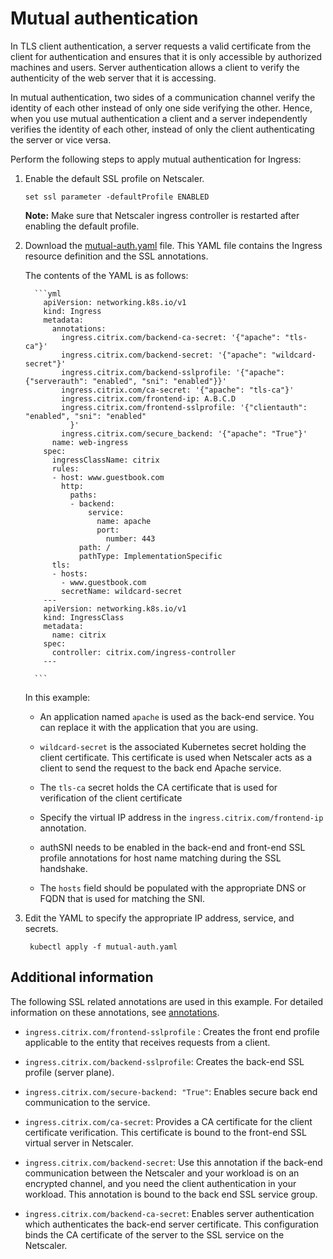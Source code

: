 # Mutual authentication

In TLS client authentication, a server requests a valid certificate from the client for authentication and ensures that it is only accessible by authorized machines and users. Server authentication allows a client to verify the authenticity of the web server that it is accessing.

In mutual authentication, two sides of a communication channel verify the identity of each other instead of only one side verifying the other. Hence, when you use mutual authentication a client and a server independently verifies the identity of each other, instead of only the client authenticating the server or vice versa.

Perform the following steps to apply mutual authentication for Ingress:

1.  Enable the default SSL profile on Netscaler.

        set ssl parameter -defaultProfile ENABLED

    **Note:** Make sure that Netscaler ingress controller is restarted after enabling the default profile.

2.  Download the [mutual-auth.yaml](https://github.com/netscaler/netscaler-k8s-ingress-controller/tree/master/example/mutual-auth.yaml) file. This YAML file contains the Ingress resource definition and the SSL annotations.

    The contents of the YAML is as follows:

          ```yml
            apiVersion: networking.k8s.io/v1
            kind: Ingress
            metadata:
              annotations:
                ingress.citrix.com/backend-ca-secret: '{"apache": "tls-ca"}'
                ingress.citrix.com/backend-secret: '{"apache": "wildcard-secret"}'
                ingress.citrix.com/backend-sslprofile: '{"apache":{"serverauth": "enabled", "sni": "enabled"}}'
                ingress.citrix.com/ca-secret: '{"apache": "tls-ca"}'
                ingress.citrix.com/frontend-ip: A.B.C.D
                ingress.citrix.com/frontend-sslprofile: '{"clientauth": "enabled", "sni": "enabled"
                  }'
                ingress.citrix.com/secure_backend: '{"apache": "True"}'
              name: web-ingress
            spec:
              ingressClassName: citrix
              rules:
              - host: www.guestbook.com
                http:
                  paths:
                  - backend:
                      service:
                        name: apache
                        port:
                          number: 443
                    path: /
                    pathType: ImplementationSpecific
              tls:
              - hosts:
                - www.guestbook.com
                secretName: wildcard-secret
            ---
            apiVersion: networking.k8s.io/v1
            kind: IngressClass
            metadata:
              name: citrix
            spec:
              controller: citrix.com/ingress-controller
            ---

          ```

    In this example:

      -  An application named `apache` is used as the back-end service. You can replace it with the application that you are using.

      -  `wildcard-secret` is the associated Kubernetes secret holding the client certificate. This certificate is used when Netscaler acts as a client to send the request to the back end Apache service.

      -  The `tls-ca` secret holds the CA certificate that is used for verification of the client
certificate

      -  Specify the virtual IP address in the `ingress.citrix.com/frontend-ip` annotation.

      -  authSNI needs to be enabled in the back-end and front-end SSL profile annotations for host name matching during the SSL handshake.

      -  The `hosts` field should be populated with the appropriate DNS or FQDN that is used for matching the SNI.

1. Edit the YAML to specify the appropriate IP address, service, and secrets.

        kubectl apply -f mutual-auth.yaml

## Additional information

 The following SSL related annotations are used in this example. For detailed information on these annotations, see [annotations](https://docs.citrix.com/en-us/citrix-k8s-ingress-controller/configure/annotations.html).

-  `ingress.citrix.com/frontend-sslprofile` : Creates the front end profile applicable to the entity that receives requests from a client.

-  `ingress.citrix.com/backend-sslprofile`: Creates the back-end SSL profile (server plane).

-  `ingress.citrix.com/secure-backend: "True"`: Enables secure back end communication to the service.

-  `ingress.citrix.com/ca-secret`: Provides a CA certificate for the client certificate verification. This certificate is bound to the front-end SSL virtual server in Netscaler.

-  `ingress.citrix.com/backend-secret`: Use this annotation if the back-end communication between the Netscaler and your workload is on an encrypted channel, and you need the client authentication in your workload. This annotation is bound to the back end SSL service group.

-  `ingress.citrix.com/backend-ca-secret`: Enables server authentication which authenticates the back-end server certificate. This configuration binds the CA certificate of the server to the SSL service on the Netscaler.
